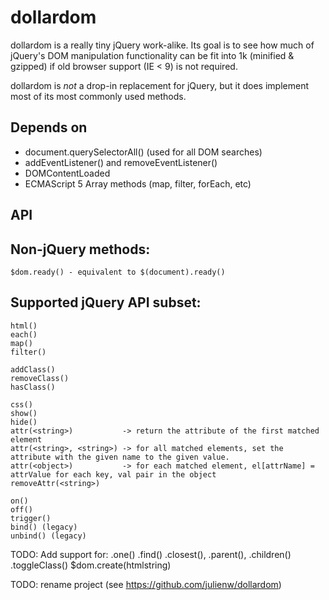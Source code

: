 dollardom
=========

dollardom is a really tiny jQuery work-alike. Its goal is to see how much of jQuery's
DOM manipulation functionality can be fit into 1k (minified & gzipped) if old browser
support (IE < 9) is not required.

dollardom is *not* a drop-in replacement for jQuery, but it does implement most of its
most commonly used methods.

Depends on
----------
* document.querySelectorAll() (used for all DOM searches)
* addEventListener() and removeEventListener()
* DOMContentLoaded
* ECMAScript 5 Array methods (map, filter, forEach, etc)

API
---

## Non-jQuery methods:

    $dom.ready() - equivalent to $(document).ready()

## Supported jQuery API subset:

    html()
    each()
    map()
    filter()

    addClass()
    removeClass()
    hasClass()

    css()
    show()
    hide()
    attr(<string>)           -> return the attribute of the first matched element
    attr(<string>, <string>) -> for all matched elements, set the attribute with the given name to the given value.
    attr(<object>)           -> for each matched element, el[attrName] = attrValue for each key, val pair in the object
    removeAttr(<string>)

    on()
    off()
    trigger()
    bind() (legacy)
    unbind() (legacy)


TODO: Add support for:
    .one()
    .find()
    .closest(), .parent(), .children()
    .toggleClass()
    $dom.create(htmlstring)

TODO: rename project (see https://github.com/julienw/dollardom)
